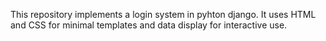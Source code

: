This repository implements a login system in pyhton django.
It uses HTML and CSS for minimal templates and data display for interactive use.